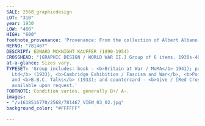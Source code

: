 ```yaml
---
SALE: 2568_graphicdesign
LOT: "310"
year: 1930
LOW: "400"
HIGH: "600"
footnote_provenance: 'Provenance: From the collection of Albert Albano.'
REFNO: "781467"
DESCRIPT: EDWARD MCKNIGHT KAUFFER (1890-1954)
CROSSHEAD: "[GRAPHIC DESIGN / WORLD WAR II.] Group of 6 items. 1930s-40s."
at-a-glance: Sizes vary.
TYPESET: 'Group includes: book - <b>Britain at War / MoMA</b> 1941); pamphlets - <b>Patriotism
  Ltd</b> (1933), <b>Cambridge Exhibition / Fascism and War</b>, <b>Poison Gas</b>,
  and <b>B.B.C. Talks</b> (1933); and countercard - <b>Give / [Red Cross]</b>. Images
  available upon request.'
FOOTNOTE: Condition varies, generally B+/ A-.
images:
- "/v1618516770/2568/781467_VIEW_03_02.jpg"
background_color: "#FFFFFF"

---
```

